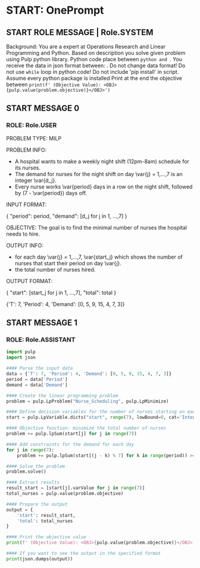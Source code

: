 # START: OnePrompt 
## START ROLE MESSAGE | Role.SYSTEM 
Background: You are a expert at Operations Research and Linear Programming and Python. Based on description you solve given problem using Pulp python library. Python code place between ```python and ```. You receive the data in json format between: <DATA></DATA>. Do not change data format! Do not use `while` loop in python code! Do not include 'pip install' in script. Assume every python package is installed Print at the end the objective between <OBJ></OBJ> `print(f' (Objective Value): <OBJ>{pulp.value(problem.objective)}</OBJ>')`  
## START MESSAGE 0 
### ROLE: Role.USER
<DESCRIPTION>
PROBLEM TYPE: MILP

PROBLEM INFO: 
- A hospital wants to make a weekly night shift (12pm-8am) schedule for its nurses. 
- The demand for nurses for the night shift on day \var{j} = 1,...,7 is an integer \var{d_j}. 
- Every nurse works \var{period} days in a row on the night shift, followed by (7 - \var{period}) days off.


INPUT FORMAT: 

{
    "period": period,
    "demand": [d_j for j in 1, ...,7]
}

OBJECTIVE: The goal is to find the minimal number of nurses the hospital needs to hire. 

OUTPUT INFO: 

- for each day \var{j} = 1,...,7, \var{start_j} which shows the number of nurses that start their period on day \var{j}.
- the total number of nurses hired.

OUTPUT FORMAT:

{
    "start": [start_j for j in 1, ...,7],
    "total": total
}


</DESCRIPTION>
<DATA>
{'T': 7, 'Period': 4, 'Demand': [0, 5, 9, 15, 4, 7, 3]}</DATA>


## START MESSAGE 1 
### ROLE: Role.ASSISTANT
```python
import pulp
import json

#### Parse the input data
data = {'T': 7, 'Period': 4, 'Demand': [0, 5, 9, 15, 4, 7, 3]}
period = data['Period']
demand = data['Demand']

#### Create the linear programming problem
problem = pulp.LpProblem("Nurse_Scheduling", pulp.LpMinimize)

#### Define decision variables for the number of nurses starting on each day
start = pulp.LpVariable.dicts("start", range(7), lowBound=0, cat='Integer')

#### Objective function: minimize the total number of nurses
problem += pulp.lpSum(start[j] for j in range(7))

#### Add constraints for the demand for each day
for j in range(7):
    problem += pulp.lpSum(start[(j - k) % 7] for k in range(period)) >= demand[j]

#### Solve the problem
problem.solve()

#### Extract results
result_start = [start[j].varValue for j in range(7)]
total_nurses = pulp.value(problem.objective)

#### Prepare the output
output = {
    'start': result_start,
    'total': total_nurses
}

#### Print the objective value
print(f' (Objective Value): <OBJ>{pulp.value(problem.objective)}</OBJ>')

#### If you want to see the output in the specified format
print(json.dumps(output))
```


